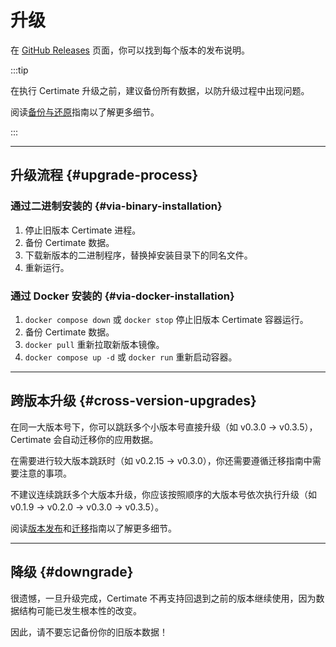 ﻿# 升级

在 [GitHub Releases](https://github.com/usual2970/certimate/releases) 页面，你可以找到每个版本的发布说明。

:::tip

在执行 Certimate 升级之前，建议备份所有数据，以防升级过程中出现问题。

阅读[备份与还原](./backup)指南以了解更多细节。

:::

---

## 升级流程 {#upgrade-process}

### 通过二进制安装的 {#via-binary-installation}

1. 停止旧版本 Certimate 进程。
2. 备份 Certimate 数据。
3. 下载新版本的二进制程序，替换掉安装目录下的同名文件。
4. 重新运行。

### 通过 Docker 安装的 {#via-docker-installation}

1. `docker compose down` 或 `docker stop` 停止旧版本 Certimate 容器运行。
2. 备份 Certimate 数据。
3. `docker pull` 重新拉取新版本镜像。
4. `docker compose up -d` 或 `docker run` 重新启动容器。

---

## 跨版本升级 {#cross-version-upgrades}

在同一大版本号下，你可以跳跃多个小版本号直接升级（如 v0.3.0 → v0.3.5），Certimate 会自动迁移你的应用数据。

在需要进行较大版本跳跃时（如 v0.2.15 → v0.3.0），你还需要遵循迁移指南中需要注意的事项。

不建议连续跳跃多个大版本升级，你应该按照顺序的大版本号依次执行升级（如 v0.1.9 → v0.2.0 → v0.3.0 → v0.3.5）。

阅读[版本发布](../about/releases)和[迁移](../migrations/)指南以了解更多细节。

---

## 降级 {#downgrade}

很遗憾，一旦升级完成，Certimate 不再支持回退到之前的版本继续使用，因为数据结构可能已发生根本性的改变。

因此，请不要忘记备份你的旧版本数据！
